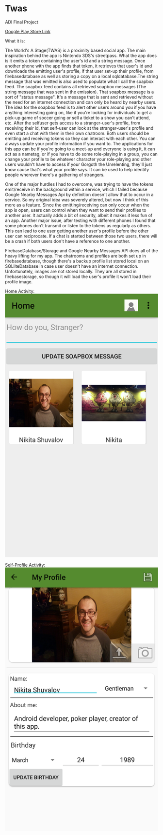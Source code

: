 # Twas
ADI Final Project

[Google Play Store Link](https://play.google.com/apps/testing/shuvalov.nikita.twas)

What it is:

The World's A Stage(TWAS) is a proximity based social app. The main inspiration behind the app is Nintendo 3DS's streetpass.
What the app does is it emits a token containing the user's id and a string message. Once another phone with the app finds that token, it retrieves
that user's id and downloads the emitting user's profile, if that user set-up their profile, from firebasedatabase as well as storing 
a copy on a local sqldatabase.The string message that was emitted is also used to populate what I call the soapbox feed. 
The soapbox feed contains all retrieved soapbox messages (The string message that was sent in the emission).
That soapbox message is a sort of "status message". It's a message that is sent and retrieved without the need for an internet
connection and can only be heard by nearby users. The idea for the soapbox feed is to alert other users around you if you have anything
interesting going on, like if you're looking for individuals to get a pick-up game of soccer going or sell a ticket 
to a show you can't attend, etc. After the selfuser gets access to a stranger-user's profile, from receiving their id,
that self-user can look at the stranger-user's profile and even start a chat with them in their own chatroom. 
Both users should be emitting and receiving tokens so they can interact with each other. You can always update your profile information
if you want to. The applications for this app can be if you're going to a meet-up and everyone is using it, it can act as a nametag,
or if you have to do some role-playing in a group, you can change your profile to be whatever character your role-playing and
other users wouldn't have to access if your Gorgoth the Unrelenting, they'll just know cause that's what your profile says.
It can be used to help identify people wherever there's a gathering of strangers.

One of the major hurdles I had to overcome, was trying to have the tokens emit/receive in the background within a service, which
I failed because Google Nearby Messages Api by definition doesn't allow that to occur in a service. So my original idea was 
severely altered, but now I think of this more as a feature. Since the emitting/receiving can only occur when the app is open,
users can control when they want to send their profiles to another user. It actually adds a bit of security, albeit it makes it 
less fun of an app. Another major issue, after testing with different phones I found that some phones don't transmit or listen
to the tokens as regularly as others. This can lead to one user getting another user's profile before the other user can reciprocate.
If a chat is started between those two users, there will be a crash if both users don't have a reference to one another.

FirebaseDatabase/Storage and Google Nearby Messages API does all of the heavy lifting for my app. The chatrooms and profiles
are both set up in firebasedatabase, though there's a backup profile list stored local on an SQLliteDatabase in case user doesn't
have an internet connection. Unfortunately, images are not stored locally. They are all stored in firebasestorage, so though it
will load the user's profile it won't load their profile image. 

Home Activity:
![Image1](https://github.com/NikShuvalov/Twas/blob/master/alpha_3_home.png)

Self-Profile Activity:
![Image2](https://github.com/NikShuvalov/Twas/blob/master/alpha_3_self_profile.png)
